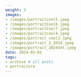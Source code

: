 ```yaml
---
weight: 3
images:
- /images/portraitcool5.jpeg
- /images/portraitCool6.jpeg
- /images/portraitCool7.jpeg
- /images/portraitcool4.jpeg
- /images/portrait_cool3.jpeg
- /images/portrait_2_2024.jpeg
- /images/portrait_2024Set.jpeg
date: 2024-03-01
tags:
- archive # all posts
- portraiture
---
```


